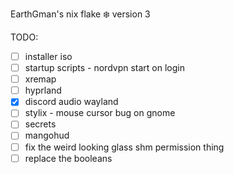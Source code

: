 EarthGman's nix flake ❄️ version 3


TODO:
- [ ] installer iso
- [ ] startup scripts - nordvpn start on login
- [ ] xremap
- [ ] hyprland
- [x] discord audio wayland
- [ ] stylix - mouse cursor bug on gnome
- [ ] secrets
- [ ] mangohud
- [ ] fix the weird looking glass shm permission thing
- [ ] replace the booleans
